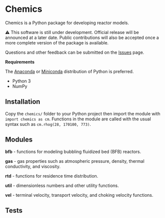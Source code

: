 # Chemics

Chemics is a Python package for developing reactor models.

:warning: This software is still under development. Official release will be announced at a later date. Public contributions will also be accepted once a more complete version of the package is available.

Questions and other feedback can be submitted on the [Issues](https://github.com/ccpcode/chemics/issues) page.

**Requirements**

The [Anaconda](https://www.anaconda.com/download/) or [Miniconda](https://conda.io/miniconda.html) distribution of Python is preferred.

- Python 3
- NumPy

## Installation

Copy the `chemics/` folder to your Python project then import the module with `import chemics as cm`. Functions in the module are called with the usual syntax such as `cm.rhog(28, 170100, 773)`.

## Modules

**bfb** - functions for modeling bubbling fluidized bed (BFB) reactors.

**gas** - gas properties such as atmospheric pressure, density, thermal
conductivity, and viscosity.

**rtd** - functions for residence time distribution.

**util** - dimensionless numbers and other utility functions.

**vel** - terminal velocity, transport velocity, and choking velocity functions.

## Tests


